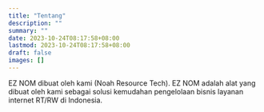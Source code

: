 ```yaml
---
title: "Tentang"
description: ""
summary: ""
date: 2023-10-24T08:17:58+08:00
lastmod: 2023-10-24T08:17:58+08:00
draft: false
images: []
---
```


EZ NOM dibuat oleh kami (Noah Resource Tech). EZ NOM adalah alat yang dibuat oleh kami sebagai solusi kemudahan pengelolaan bisnis layanan internet RT/RW di Indonesia.